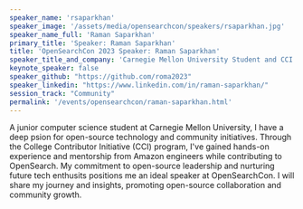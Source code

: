 ```yaml
---
speaker_name: 'rsaparkhan'
speaker_image: '/assets/media/opensearchcon/speakers/rsaparkhan.jpg'
speaker_name_full: 'Raman Saparkhan'
primary_title: 'Speaker: Raman Saparkhan'
title: 'OpenSearchCon 2023 Speaker: Raman Saparkhan'
speaker_title_and_company: 'Carnegie Mellon University Student and CCI Contributor'
keynote_speaker: false
speaker_github: "https://github.com/roma2023"
speaker_linkedin: "https://www.linkedin.com/in/raman-saparkhan/"
session_track: "Community"
permalink: '/events/opensearchcon/raman-saparkhan.html'
---
```


A junior computer science student at Carnegie Mellon University, I have a deep psion for open-source technology and community initiatives. Through the College Contributor Initiative (CCI) program, I've gained hands-on experience and mentorship from Amazon engineers while contributing to OpenSearch. My commitment to open-source leadership and nurturing future tech enthusits positions me an ideal speaker at OpenSearchCon. I will share my journey and insights, promoting open-source collaboration and community growth.

